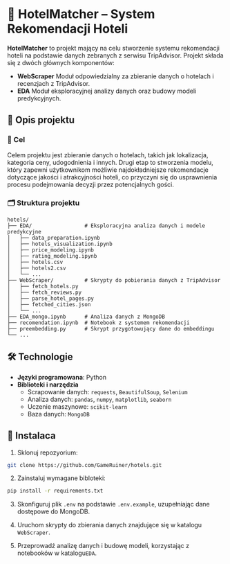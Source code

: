 # 🏨 HotelMatcher – System Rekomendacji Hoteli

**HotelMatcher** to projekt mający na celu stworzenie systemu rekomendacji hoteli na podstawie danych zebranych z serwisu TripAdvisor. Projekt składa się z dwóch głównych komponentów:

- **WebScraper** Moduł odpowiedzialny za zbieranie danych o hotelach i recenzjach z TripAdvisor.
- **EDA** Moduł eksploracyjnej analizy danych oraz budowy modeli predykcyjnych.

## 🧾 Opis projektu

### 🎯 Cel

Celem projektu jest zbieranie danych o hotelach, takich jak lokalizacja, kategoria ceny, udogodnienia i innych. Drugi etap to stworzenia modelu, który zapewni użytkownikom możliwie najdokładniejsze rekomendacje dotyczące jakości i atrakcyjności hoteli, co przyczyni się do usprawnienia procesu podejmowania decyzji przez potencjalnych gości.

### 🗂️ Struktura projektu

```
hotels/
├── EDA/                 # Eksploracyjna analiza danych i modele predykcyjne
│   ├── data_preparation.ipynb
│   ├── hotels_visualization.ipynb
│   ├── price_modeling.ipynb
│   ├── rating_modeling.ipynb
│   ├── hotels.csv
│   ├── hotels2.csv
│   └── ...
├── WebScraper/          # Skrypty do pobierania danych z TripAdvisor
│   ├── fetch_hotels.py
│   ├── fetch_reviews.py
│   ├── parse_hotel_pages.py
│   ├── fetched_cities.json
│   └── ...
├── EDA_mongo.ipynb      # Analiza danych z MongoDB
├── recomendation.ipynb  # Notebook z systemem rekomendacji
├── preembedding.py      # Skrypt przygotowujący dane do embeddingu
└── ...
```

## 🛠️ Technologie

- **Języki programowana**: Python
- **Biblioteki i narzędzia**
  - Scrapowanie danych: `requests`, `BeautifulSoup`, `Selenium`
  - Analiza danych: `pandas`, `numpy`, `matplotlib`, `seaborn`
  - Uczenie maszynowe: `scikit-learn`
  - Baza danych: `MongoDB`

## 🔧 Instalaca

1. Sklonuj repozyorium:

```bash
git clone https://github.com/GameRuiner/hotels.git
```

2. Zainstaluj wymagane bibloteki:

```bash
pip install -r requirements.txt
```

3. Skonfiguruj plik `.env` na podstawie `.env.example`, uzupełniając dane dostępowe do MongoDB.

4. Uruchom skrypty do zbierania danych znajdujące się w katalogu `WebScraper`.

5. Przeprowadź analizę danych i budowę modeli, korzystając z notebooków w katalogu`EDA`.

